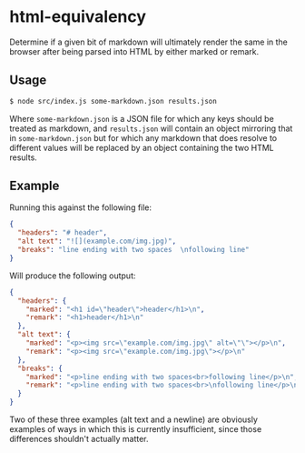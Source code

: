 # html-equivalency

Determine if a given bit of markdown will ultimately render the same in the browser after being parsed into HTML by either marked or remark.

## Usage

```bash
$ node src/index.js some-markdown.json results.json
```

Where `some-markdown.json` is a JSON file for which any keys should be treated as markdown, and `results.json` will contain an object mirroring that in `some-markdown.json` but for which any markdown that does resolve to different values will be replaced by an object containing the two HTML results.

## Example

Running this against the following file:

```json
{
  "headers": "# header",
  "alt text": "![](example.com/img.jpg)",
  "breaks": "line ending with two spaces  \nfollowing line"
}
```

Will produce the following output: 

```json
{
  "headers": {
    "marked": "<h1 id=\"header\">header</h1>\n",
    "remark": "<h1>header</h1>\n"
  },
  "alt text": {
    "marked": "<p><img src=\"example.com/img.jpg\" alt=\"\"></p>\n",
    "remark": "<p><img src=\"example.com/img.jpg\"></p>\n"
  },
  "breaks": {
    "marked": "<p>line ending with two spaces<br>following line</p>\n",
    "remark": "<p>line ending with two spaces<br>\nfollowing line</p>\n"
  }
}
```

Two of these three examples (alt text and a newline) are obviously examples of ways in which this is currently insufficient, since those differences shouldn't actually matter.
